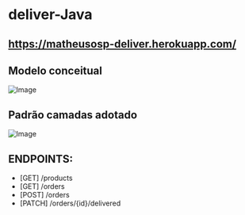 # deliver-Java

## https://matheusosp-deliver.herokuapp.com/

## Modelo conceitual
![Image](https://raw.githubusercontent.com/devsuperior/sds2/master/assets/modelo-conceitual.png "Modelo conceitual")

## Padrão camadas adotado

![Image](https://raw.githubusercontent.com/devsuperior/sds2/master/assets/camadas.png "Padrão camadas")


## ENDPOINTS:
  - [GET] /products
  - [GET] /orders
  - [POST] /orders
  - [PATCH] /orders/{id}/delivered
